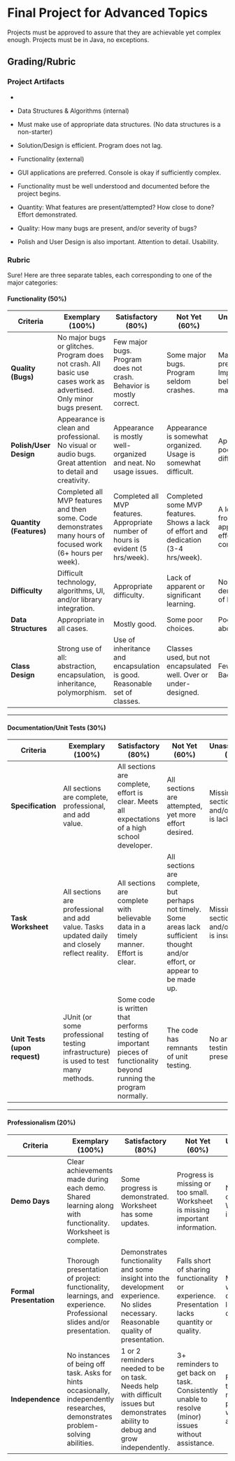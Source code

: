 # Final Project for Advanced Topics

Projects must be approved to assure that they are achievable yet complex enough. Projects must be in Java, no exceptions. 

## Grading/Rubric


### Project Artifacts

- 

- Data Structures & Algorithms (internal)
- Must make use of appropriate data structures. (No data structures is a non-starter)
- Solution/Design is efficient. Program does not lag.
- Functionality (external)
- GUI applications are preferred. Console is okay if sufficiently complex. 
- Functionality must be well understood and documented before the project begins.
- Quantity: What features are present/attempted? How close to done? Effort demonstrated.
- Quality: How many bugs are present, and/or severity of bugs? 
- Polish and User Design is also important. Attention to detail. Usability.

### Rubric

Sure! Here are three separate tables, each corresponding to one of the major categories:  

#### **Functionality (50%)**  

| **Criteria**               | **Exemplary (100%)** | **Satisfactory (80%)** | **Not Yet (60%)** | **Unassessable (0%)** |
|---------------------------|----------------------|------------------------|-------------------|------------------|
| **Quality (Bugs)** | No major bugs or glitches. Program does not crash. All basic use cases work as advertised. Only minor bugs present. | Few major bugs. Program does not crash. Behavior is mostly correct. | Some major bugs. Program seldom crashes. | Major bugs prevalent. Important behavior malfunctions. |
| **Polish/User Design** | Appearance is clean and professional. No visual or audio bugs. Great attention to detail and creativity. | Appearance is mostly well-organized and neat. No usage issues. | Appearance is somewhat organized. Usage is somewhat difficult. | Appearance is poor. Usage is difficult. |
| **Quantity (Features)** | Completed all MVP features and then some. Code demonstrates many hours of focused work (6+ hours per week). | Completed all MVP features. Appropriate number of hours is evident (5 hrs/week). | Completed some MVP features. Shows a lack of effort and dedication (3-4 hrs/week). | A long way from appropriate effort and completion. |
| **Difficulty** | Difficult technology, algorithms, UI, and/or library integration. | Appropriate difficulty. | Lack of apparent or significant learning. | No demonstration of learning. |
| **Data Structures** | Appropriate in all cases. | Mostly good. | Some poor choices. | Poor choices abound. |
| **Class Design** | Strong use of all: abstraction, encapsulation, inheritance, polymorphism. | Use of inheritance and encapsulation is good. Reasonable set of classes. | Classes used, but not encapsulated well. Over or under-designed. | Few classes. Bad design. |

---

#### **Documentation/Unit Tests (30%)**  

| **Criteria**               | **Exemplary (100%)** | **Satisfactory (80%)** | **Not Yet (60%)** | **Unassessable (0%)** |
|---------------------------|----------------------|------------------------|-------------------|------------------|
| **Specification** | All sections are complete, professional, and add value. | All sections are complete, effort is clear. Meets all expectations of a high school developer. | All sections are attempted, yet more effort desired. | Missing sections and/or effort is lacking. |
| **Task Worksheet** | All sections are professional and add value. Tasks updated daily and closely reflect reality. | All sections are complete with believable data in a timely manner. Effort is clear. | All sections are complete, but perhaps not timely. Some areas lack sufficient thought and/or effort, or appear to be made up. | Missing sections and/or effort is insufficient. |
| **Unit Tests (upon request)** | JUnit (or some professional testing infrastructure) is used to test many methods. | Some code is written that performs testing of important pieces of functionality beyond running the program normally. | The code has remnants of unit testing. | No artifacts of testing present. |

---

#### **Professionalism (20%)**  

| **Criteria**               | **Exemplary (100%)** | **Satisfactory (80%)** | **Not Yet (60%)** | **Unassessable (0%)** |
|---------------------------|----------------------|------------------------|-------------------|------------------|
| **Demo Days** | Clear achievements made during each demo. Shared learning along with functionality. Worksheet is complete. | Some progress is demonstrated. Worksheet has some updates. | Progress is missing or too small. Worksheet is missing important information. | No progress is discernible. Worksheet is inadequate. |
| **Formal Presentation** | Thorough presentation of project: functionality, learnings, and experience. Professional slides and/or presentation. | Demonstrates functionality and some insight into the development experience. No slides necessary. Reasonable quality of presentation. | Falls short of sharing functionality or experience. Presentation lacks quantity or quality. | Missing or woefully disorganized, lacking details. |
| **Independence** | No instances of being off task. Asks for hints occasionally, independently researches, demonstrates problem-solving abilities. | 1 or 2 reminders needed to be on task. Needs help with difficult issues but demonstrates ability to debug and grow independently. | 3+ reminders to get back on task. Consistently unable to resolve (minor) issues without assistance. | Frequently off task. Cannot make progress without assistance. |
